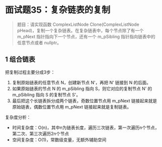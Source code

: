 # 面试题35：复杂链表的复制

> 题目：请实现函数 ComplexListNode Clone(ComplexListNode pHead)，复制一个复杂链表。在复杂链表中，每个节点除了有一个 m_pNext 指针指向下一个节点，还有一个 m_pSibling 指针指向链表中的任意节点或者 nullptr。

## 1 组合链表

把复制过程主要分成3步：
1. 复制原始链表的任意节点 N，创建新节点 N'，再把 N' 链接到 N 的后面。
2. 如果原始链表的节点 N 的 m_pSibling 指向 S，则它对应的复制节点 N' 的 m_pSibling 指向 S 的复制节点 S'。
3. 最后把这个长链表拆分成两个链表，奇数位置节点用 m_pNext 链接起来就是原始链表，偶数位置节点用 m_pNext 链接起来就是复制链表。

复杂度分析：
* 时间复杂度：O(n)，其中n为链表长度，遍历三次链表，第一次遍历n个节点，第二次、第三次遍历2n个节点
* 空间复杂度：O(1)，常数级变量，无额外辅助空间